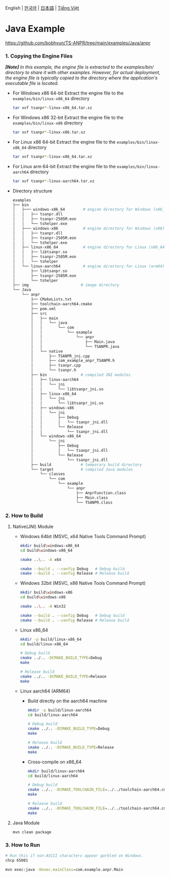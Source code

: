 English | [한국어](doc.i18n/ko-KR/) | [日本語](doc.i18n/ja-JP/) | [Tiếng Việt](doc.i18n/vi-VN/)

# Java Example

https://github.com/bobhyun/TS-ANPR/tree/main/examples/Java/anpr

### 1. Copying the Engine Files

_**[Note]** In this example, the engine file is extracted to the examples/bin/ directory to share it with other examples. However, for actual deployment, the engine file is typically copied to the directory where the application's executable file is located._

- For Windows x86 64-bit
  Extract the engine file to the `examples/bin/linux-x86_64` directory
  ```sh
  tar xvf tsanpr*-linux-x86_64.tar.xz
  ```
- For Windows x86 32-bit
  Extract the engine file to the `examples/bin/linux-x86` directory
  ```sh
  tar xvf tsanpr*-linux-x86.tar.xz
  ```
- For Linux x86 64-bit
  Extract the engine file to the `examples/bin/linux-x86_64` directory
  ```sh
  tar xvf tsanpr*-linux-x86_64.tar.xz
  ```
- For Linux arm 64-bit
  Extract the engine file to the `examples/bin/linux-aarch64` directory
  ```sh
  tar xvf tsanpr*-linux-aarch64.tar.xz
  ```
- Directory structure
  ```sh
  examples
  ├── bin
  │   ├─── windows-x86_64        # engine directory for Windows (x86_64)
  │   │   ├── tsanpr.dll
  │   │   ├── tsanpr-2505M.eon
  │   │   └── tshelper.exe
  │   ├─── windows-x86           # engine directory for Windows (x86)
  │   │   ├── tsanpr.dll
  │   │   ├── tsanpr-2505M.eon
  │   │   └── tshelper.exe
  │   ├── linux-x86_64           # engine directory for Linux (x86_64)
  │   │   ├── libtsanpr.so
  │   │   ├── tsanpr-2505M.eon
  │   │   └── tshelper
  │   └── linux-aarch64          # engine directory for Linux (arm64)
  │       ├── libtsanpr.so
  │       ├── tsanpr-2505M.eon
  │       └── tshelper
  ├── img                       # image directory
  └── Java
      └── anpr
          ├── CMakeLists.txt
          ├── toolchain-aarch64.cmake
          ├── pom.xml
          ├── src
          │   ├── main
          │   │   └── java
          │   │       └── com
          │   │           └── example
          │   │               └── anpr
          │   │                   ├── Main.java
          │   │                   └── TSANPR.java
          │   └── native
          │       ├── TSANPR_jni.cpp
          │       ├── com_example_anpr_TSANPR.h
          │       ├── tsanpr.cpp
          │       └── tsanpr.h
          ├── bin               # compiled JNI modules
          │   ├── linux-aarch64
          │   │   └── jni
          │   │       └── libtsanpr_jni.so
          │   ├── linux-x86_64
          │   │   └── jni
          │   │       └── libtsanpr_jni.so
          │   ├── windows-x86
          │   │   └── jni
          │   │       ├── Debug
          │   │       │   └── tsanpr_jni.dll
          │   │       └── Release
          │   │           └── tsanpr_jni.dll
          │   └── windows-x86_64
          │       └── jni
          │           ├── Debug
          │           │   └── tsanpr_jni.dll
          │           └── Release
          │               └── tsanpr_jni.dll
          ├── build             # temporary build directory
          └── target            # compiled Java modules
              └── classes
                  └── com
                      └── example
                          └── anpr
                              ├── AnprFunction.class
                              ├── Main.class
                              └── TSANPR.class
  ```

### 2. How to Build

1. Native(JNI) Module

   - Windows 64bit (MSVC, x64 Native Tools Command Prompt)

     ```sh
     mkdir build\windows-x86_64
     cd build\windows-x86_64

     cmake ..\.. -A x64

     cmake --build . --config Debug   # Debug build
     cmake --build . --config Release # Release build
     ```

   - Windows 32bit (MSVC, x86 Native Tools Command Prompt)

     ```sh
     mkdir build\windows-x86
     cd build\windows-x86

     cmake ..\.. -A Win32

     cmake --build . --config Debug   # Debug build
     cmake --build . --config Release # Release build
     ```

   - Linux x86_64

     ```sh
     mkdir -p build/linux-x86_64
     cd build/linux-x86_64

     # Debug build
     cmake ../.. -DCMAKE_BUILD_TYPE=Debug
     make

     # Release build
     cmake ../.. -DCMAKE_BUILD_TYPE=Release
     make
     ```

   - Linux aarch64 (ARM64)

     - Build directly on the aarch64 machine

       ```sh
       mkdir -p build/linux-aarch64
       cd build/linux-aarch64

       # Debug build
       cmake ../.. -DCMAKE_BUILD_TYPE=Debug
       make

       # Release build
       cmake ../.. -DCMAKE_BUILD_TYPE=Release
       make
       ```

     - Cross-compile on x86_64

       ```sh
       mkdir build/linux-aarch64
       cd build/linux-aarch64

       # Debug build
       cmake ../.. -DCMAKE_TOOLCHAIN_FILE=../../toolchain-aarch64.cmake -DCMAKE_BUILD_TYPE=Debug
       make

       # Release build
       cmake ../.. -DCMAKE_TOOLCHAIN_FILE=../../toolchain-aarch64.cmake -DCMAKE_BUILD_TYPE=Release
       make
       ```

2. Java Module

   ```sh
   mvn clean package
   ```

### 3. How to Run

```sh
# Run this if non-ASCII characters appear garbled on Windows.
chcp 65001

mvn exec:java -Dexec.mainClass=com.example.anpr.Main
```
